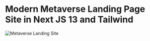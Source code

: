 # Modern Metaverse Landing Page Site in Next JS 13 and Tailwind


![Metaverse Landing Site](webpage.png)
